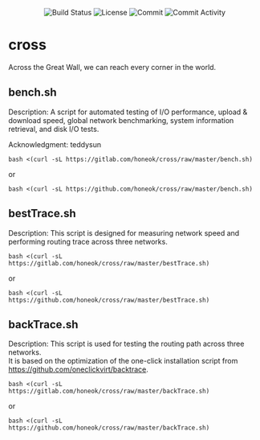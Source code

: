 <p align="center">
  <img src="https://github.com/honeok/cross/actions/workflows/shellcheck.yml/badge.svg" alt="Build Status" />
  <img src="https://img.shields.io/github/license/honeok/cross.svg?style=flat" alt="License" />
  <img src="https://img.shields.io/github/last-commit/honeok/cross" alt="Commit" />
  <img src="https://img.shields.io/github/commit-activity/m/honeok/cross.svg" alt="Commit Activity" />
</p>

# cross

Across the Great Wall, we can reach every corner in the world.

## bench.sh

Description: A script for automated testing of I/O performance, upload & download speed, global network benchmarking, system information retrieval, and disk I/O tests.

Acknowledgment: teddysun

```shell
bash <(curl -sL https://gitlab.com/honeok/cross/raw/master/bench.sh)
```
or
```shell
bash <(curl -sL https://github.com/honeok/cross/raw/master/bench.sh)
```

## bestTrace.sh

Description: This script is designed for measuring network speed and performing routing trace across three networks.

```shell
bash <(curl -sL https://gitlab.com/honeok/cross/raw/master/bestTrace.sh)
```
or
```shell
bash <(curl -sL https://github.com/honeok/cross/raw/master/bestTrace.sh)
```

## backTrace.sh

Description: This script is used for testing the routing path across three networks.<br>
It is based on the optimization of the one-click installation script from https://github.com/oneclickvirt/backtrace.

```shell
bash <(curl -sL https://gitlab.com/honeok/cross/raw/master/backTrace.sh)
```
or
```shell
bash <(curl -sL https://github.com/honeok/cross/raw/master/backTrace.sh)
```